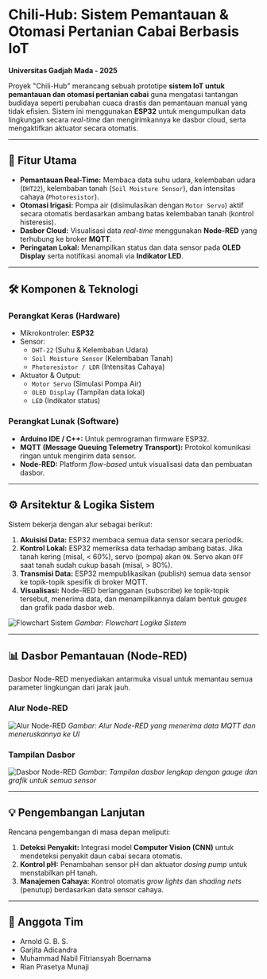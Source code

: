 # Chili-Hub: Sistem Pemantauan & Otomasi Pertanian Cabai Berbasis IoT
**Universitas Gadjah Mada - 2025**

Proyek "Chili-Hub" merancang sebuah prototipe **sistem IoT untuk pemantauan dan otomasi pertanian cabai** guna mengatasi tantangan budidaya seperti perubahan cuaca drastis dan pemantauan manual yang tidak efisien. Sistem ini menggunakan **ESP32** untuk mengumpulkan data lingkungan secara *real-time* dan mengirimkannya ke dasbor cloud, serta mengaktifkan aktuator secara otomatis.

---

## 🚀 Fitur Utama

* **Pemantauan Real-Time:** Membaca data suhu udara, kelembaban udara (`DHT22`), kelembaban tanah (`Soil Moisture Sensor`), dan intensitas cahaya (`Photoresistor`).
* **Otomasi Irigasi:** Pompa air (disimulasikan dengan `Motor Servo`) aktif secara otomatis berdasarkan ambang batas kelembaban tanah (kontrol histeresis).
* **Dasbor Cloud:** Visualisasi data *real-time* menggunakan **Node-RED** yang terhubung ke broker **MQTT**.
* **Peringatan Lokal:** Menampilkan status dan data sensor pada **OLED Display** serta notifikasi anomali via **Indikator LED**.

---

## 🛠️ Komponen & Teknologi

### Perangkat Keras (Hardware)
* Mikrokontroler: **ESP32**
* Sensor:
    * `DHT-22` (Suhu & Kelembaban Udara)
    * `Soil Moisture Sensor` (Kelembaban Tanah)
    * `Photoresistor / LDR` (Intensitas Cahaya)
* Aktuator & Output:
    * `Motor Servo` (Simulasi Pompa Air)
    * `OLED Display` (Tampilan data lokal)
    * `LED` (Indikator status)

### Perangkat Lunak (Software)
* **Arduino IDE / C++:** Untuk pemrograman firmware ESP32.
* **MQTT (Message Queuing Telemetry Transport):** Protokol komunikasi ringan untuk mengirim data sensor.
* **Node-RED:** Platform *flow-based* untuk visualisasi data dan pembuatan dasbor.

---

## ⚙️ Arsitektur & Logika Sistem

Sistem bekerja dengan alur sebagai berikut:
1.  **Akuisisi Data:** ESP32 membaca semua data sensor secara periodik.
2.  **Kontrol Lokal:** ESP32 memeriksa data terhadap ambang batas. Jika tanah kering (misal, < 60%), servo (pompa) akan `ON`. Servo akan `OFF` saat tanah sudah cukup basah (misal, > 80%).
3.  **Transmisi Data:** ESP32 mempublikasikan (publish) semua data sensor ke topik-topik spesifik di broker MQTT.
4.  **Visualisasi:** Node-RED berlangganan (subscribe) ke topik-topik tersebut, menerima data, dan menampilkannya dalam bentuk *gauges* dan grafik pada dasbor web.

![Flowchart Sistem](assets/gambar-05-flowchart.png)
*Gambar: Flowchart Logika Sistem*

---

## 📊 Dasbor Pemantauan (Node-RED)

Dasbor Node-RED menyediakan antarmuka visual untuk memantau semua parameter lingkungan dari jarak jauh.

### Alur Node-RED
![Alur Node-RED](assets/gambar-14-nodered-flow.png)
*Gambar: Alur Node-RED yang menerima data MQTT dan meneruskannya ke UI*

### Tampilan Dasbor
![Dasbor Node-RED](assets/gambar-19-dashboard.png)
*Gambar: Tampilan dasbor lengkap dengan gauge dan grafik untuk semua sensor*

---

## 💡 Pengembangan Lanjutan

Rencana pengembangan di masa depan meliputi:
1.  **Deteksi Penyakit:** Integrasi model **Computer Vision (CNN)** untuk mendeteksi penyakit daun cabai secara otomatis.
2.  **Kontrol pH:** Penambahan sensor pH dan aktuator *dosing pump* untuk menstabilkan pH tanah.
3.  **Manajemen Cahaya:** Kontrol otomatis *grow lights* dan *shading nets* (penutup) berdasarkan data sensor cahaya.

---

## 👥 Anggota Tim

* Arnold G. B. S.
* Garjita Adicandra
* Muhammad Nabil Fitriansyah Boernama
* Rian Prasetya Munaji
